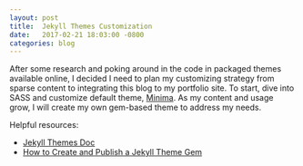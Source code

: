 ```yaml
---
layout: post
title:  Jekyll Themes Customization
date:   2017-02-21 18:03:00 -0800
categories: blog
---
```


After some research and poking around in the code in packaged themes available online, I decided I need to plan my customizing strategy from sparse content to integrating this blog to my portfolio site. To start, dive into SASS and customize default theme, [Minima](https://github.com/jekyll/minima). As my content and usage grow, I will create my own gem-based theme to address my needs.

Helpful resources:
* [Jekyll Themes Doc](http://jekyllrb.com/docs/themes/)
* [How to Create and Publish a Jekyll Theme Gem](https://webdesign.tutsplus.com/tutorials/how-to-create-and-publish-a-jekyll-theme-gem--cms-27475)
